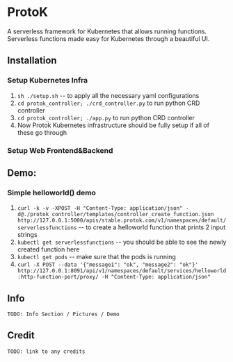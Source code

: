 # ProtoK

A serverless framework for Kubernetes that allows running functions.
Serverless functions made easy for Kubernetes through a beautiful UI.

## Installation
### Setup Kubernetes Infra
1. `sh ./setup.sh` -- to apply all the necessary yaml configurations
2. `cd protok_controller; ./crd_controller.py` to run python CRD controller
3. `cd protok_controller; ./app.py` to run python CRD controller
4. Now Protok Kubernetes infrastructure should be fully setup if all of these go through

### Setup Web Frontend&Backend



## Demo:
### Simple helloworld() demo
1. `curl -k -v -XPOST -H "Content-Type: application/json" -d@./protok_controller/templates/controller_create_function.json http://127.0.0.1:5000/apis/stable.protok.com/v1/namespaces/default/serverlessfunctions` -- to create a helloworld function that prints 2 input strings
2. `kubectl get serverlessfunctions` -- you should be able to see the newly created function here
3. `kubectl get pods` -- make sure that the pods is running
4. `curl -X POST --data '{"message1": "ok", "message2": "ok"}' http://127.0.0.1:8091/api/v1/namespaces/default/services/helloworld:http-function-port/proxy/ -H "Content-Type: application/json"`

## Info
`TODO: Info Section / Pictures / Demo`

## Credit
`TODO: link to any credits`